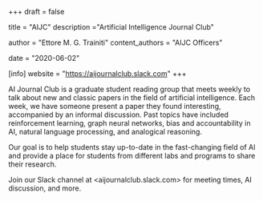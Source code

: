 +++
draft = false

title = "AIJC"
description ="Artificial Intelligence Journal Club"

author = "Ettore M. G. Trainiti"
content_authors = "AIJC Officers"

date = "2020-06-02"

[info]
website = "https://aijournalclub.slack.com"
+++

AI Journal Club is a graduate student reading group that meets weekly to talk about new and classic papers in the
      field of artificial intelligence.
      Each week, we have someone present a paper they found interesting, accompanied by an informal discussion.
      Past topics have included reinforcement learning, graph neural networks, bias and accountability in AI, natural
      language processing, and analogical reasoning.

Our goal is to help students stay up-to-date in the fast-changing field of AI and provide a place for students
      from different labs and programs to share their research.

Join our Slack channel at <aijournalclub.slack.com> for meeting times, AI discussion, and more.
